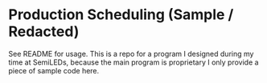 # Production Scheduling (Sample / Redacted)
See README for usage. This is a repo for a program I designed during my time at SemiLEDs, because the main program is proprietary I only provide a piece of sample code here.

